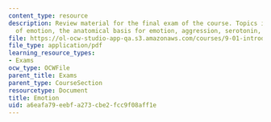 ```yaml
---
content_type: resource
description: Review material for the final exam of the course. Topics include theories
  of emotion, the anatomical basis for emotion, aggression, serotonin, and attachment.
file: https://ol-ocw-studio-app-qa.s3.amazonaws.com/courses/9-01-introduction-to-neuroscience-fall-2007/a6eafa79eebfa273cbe2fcc9f08aff1e_finalrev_emotn.pdf
file_type: application/pdf
learning_resource_types:
- Exams
ocw_type: OCWFile
parent_title: Exams
parent_type: CourseSection
resourcetype: Document
title: Emotion
uid: a6eafa79-eebf-a273-cbe2-fcc9f08aff1e
---
```

